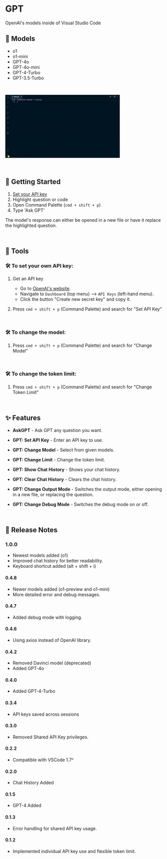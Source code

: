 # GPT

OpenAI's models inside of Visual Studio Code

<div id="models"></div>

## 🎨 Models
- o1
- o1-mini
- GPT-4o
- GPT-4o-mini
- GPT-4-Turbo
- GPT-3.5-Turbo

<br>

![](https://raw.githubusercontent.com/silasnevstad/GPT-Extension-VSCode/main/demo.gif?raw=true)

<br>
<div id="getting-started"></div>

## 🚀 Getting Started
1. [Set your API key](#set-your-api-key)
2. Highlight question or code
3. Open Command Palette (```cmd + shift + p```)
4. Type 'Ask GPT'

The model's response can either be opened in a new file or have it replace the highlighted question.

<br>
<div id="instructions"></div>

## 📝 Tools

<div id="set-your-api-key"></div>

### 🛠 To set your own API key:

1. Get an API key
    - Go to [OpenAI's website](https://platform.openai.com).
    - Navigate to `Dashboard` (top menu) --> `API Keys` (left-hand menu).
    - Click the button "Create new secret key" and copy it.

2. Press ```cmd + shift + p``` (Command Palette) and search for "Set API Key"

<br>

### 🛠 To change the model: 

1. Press ```cmd + shift + p``` (Command Palette) and search for "Change Model"

<br>

### 🛠 To change the token limit:

1. Press ```cmd + shift + p``` (Command Palette) and search for "Change Token Limit"

<br>
<div id="features"></div>

## ✨️ Features

- **AskGPT** - Ask GPT any question you want.

- **GPT: Set API Key** - Enter an API key to use.

- **GPT: Change Model** - Select from given models.

- **GPT: Change Limit** - Change the token limit.

- **GPT: Show Chat History** - Shows your chat history.

- **GPT: Clear Chat History** - Clears the chat history.

- **GPT: Change Output Mode** - Switches the output mode, either opening in a new file, or replacing the question.

- **GPT: Change Debug Mode** - Switches the debug mode on or off.

<br>
<div id="release-notes"></div>

## 📒 Release Notes

### 1.0.0
- Newest models added (o1)
- Improved chat history for better readability.
- Keyboard shortcut added (alt + shift + i)

#### 0.4.8
- Newer models added (o1-preview and o1-mini)
- More detailed error and debug messages.

#### 0.4.7
- Added debug mode with logging.

#### 0.4.6
- Using axios instead of OpenAI library.

#### 0.4.2
- Removed Davinci model (deprecated)
- Added GPT-4o

#### 0.4.0
- Added GPT-4-Turbo

#### 0.3.4
- API keys saved across sessions

#### 0.3.0
- Removed Shared API Key privileges.

#### 0.2.2
- Compatible with VSCode 1.7^

#### 0.2.0
- Chat History Added

#### 0.1.5
- GPT-4 Added

#### 0.1.3
- Error handling for shared API key usage.

#### 0.1.2
- Implemented individual API key use and flexible token limit.